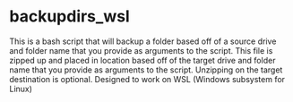 # backupdirs_wsl
This is a bash script that will backup a folder based off of a source drive and folder name that you provide as arguments to the script. This file is zipped up and placed in location based off of the target drive and folder name that you provide as arguments to the script. Unzipping on the target destination is optional. Designed to work on WSL (Windows subsystem for Linux)
